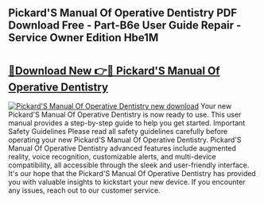 ## Pickard'S Manual Of Operative Dentistry PDF Download Free - Part-B6e User Guide Repair - Service Owner Edition Hbe1M

# <h2><a href="http://cf12187.oget.top/?id=Pickard%27S+Manual+Of+Operative+Dentistry">🔗Download New 👉🔴 Pickard'S Manual Of Operative Dentistry</a></h2>

[![Pickard'S Manual Of Operative Dentistry new download](https://i.imgur.com/5g1atiW.png)](http://cf12187.oget.top/?id=Pickard%27S+Manual+Of+Operative+Dentistry)
Your new Pickard'S Manual Of Operative Dentistry is now ready to use. This user manual provides a step-by-step guide to help you get started. Important Safety Guidelines Please read all safety guidelines carefully before operating your new Pickard'S Manual Of Operative Dentistry. Pickard'S Manual Of Operative Dentistry advanced features include augmented reality, voice recognition, customizable alerts, and multi-device compatibility, all accessible through the sleek and user-friendly interface. It's our hope that the Pickard'S Manual Of Operative Dentistry has provided you with valuable insights to kickstart your new device. If you encounter any issues, reach out to our customer service.
